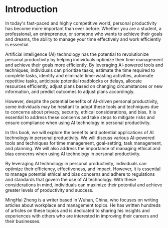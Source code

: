 # Introduction

In today's fast-paced and highly competitive world, personal productivity has become more important than ever before. Whether you are a student, a professional, an entrepreneur, or someone who wants to achieve their goals and dreams, the ability to manage your time effectively and work efficiently is essential.

Artificial intelligence (AI) technology has the potential to revolutionize personal productivity by helping individuals optimize their time management and achieve their goals more efficiently. By leveraging AI-powered tools and techniques, individuals can prioritize tasks, estimate the time required to complete tasks, identify and eliminate time-wasting activities, automate repetitive tasks, anticipate potential roadblocks or delays, allocate resources efficiently, adjust plans based on changing circumstances or new information, and predict outcomes to adjust plans accordingly.

However, despite the potential benefits of AI-driven personal productivity, some individuals may be hesitant to adopt these tools and techniques due to concerns about privacy, security, ethical considerations, and bias. It is essential to address these concerns and take steps to mitigate risks and ensure compliance when using AI technology in personal productivity.

In this book, we will explore the benefits and potential applications of AI technology in personal productivity. We will discuss various AI-powered tools and techniques for time management, goal-setting, task management, and planning. We will also address the importance of managing ethical and bias concerns when using AI technology in personal productivity.

By leveraging AI technology in personal productivity, individuals can optimize their efficiency, effectiveness, and impact. However, it is essential to manage potential ethical and bias concerns and adhere to regulations and standards that govern the use of AI technology. With these considerations in mind, individuals can maximize their potential and achieve greater levels of productivity and success.

MingHai Zheng is a writer based in Wuhan, China, who focuses on writing articles about workplace and management topics. He has written hundreds of articles on these topics and is dedicated to sharing his insights and experiences with others who are interested in improving their careers and their businesses.
